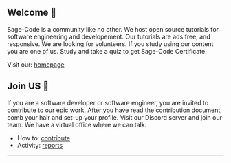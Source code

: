 ## Welcome 👋

Sage-Code is a community like no other. We host open source tutorials for software engineering and developement. Our tutorials are ads free, and responsive. We are looking for volunteers. If you study using our content you are one of us. Study and take a quiz to get Sage-Code Certificate.

Visit our: [homepage](http://sagecode.net)


## Join US 🤗

If you are a software developer or software engineer, you are invited to contribute to our epic work. After you have read the contribution document, comb your hair and  set-up your profile. Visit our Discord server and join our team. We have a virtual office where we can talk. 

* How to: [contribute](https://github.com/sage-code/.github/tree/main/profile/contribute.md)
* Activity: [reports](https://github.com/sage-code/.github/tree/main/reports/readme.md)
---
